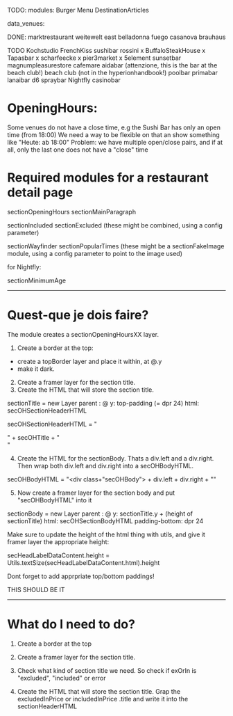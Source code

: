 TODO:
modules:
  Burger Menu
  DestinationArticles




data_venues:

DONE:
marktrestaurant
weitewelt
east
belladonna
fuego
casanova
brauhaus

TODO
Kochstudio
FrenchKiss
sushibar
rossini x
BuffaloSteakHouse  x
Tapasbar  x
scharfeecke x
pier3market x
5element
sunsetbar
magnumpleasurestore
cafemare
aidabar (attenzione, this is the bar at the beach club!)
beach club (not in the hyperionhandbook!)
poolbar
primabar
lanaibar
d6
spraybar
Nightfly
casinobar



# OpeningHours:

Some venues do not have a close time, e.g the Sushi Bar has only an open time (from 18:00)
We need a way to be flexible on that an show something like "Heute:   ab 18:00"
Problem: we have multiple open/close pairs, and if at all, only the last one does not have a "close" time



# Required modules for a restaurant detail page

sectionOpeningHours
sectionMainParagraph

sectionIncluded
sectionExcluded
(these might be combined, using a config parameter)

sectionWayfinder
sectionPopularTimes
(these might be a sectionFakeImage module, using a config parameter to point to the image used)

for Nightfly:

sectionMinimumAge

----------------------------------


# Quest-que je dois faire?

The module creates a sectionOpeningHoursXX layer.

1. Create a border at the top:

- create a topBorder layer and place it within, at @.y
- make it dark.

2. Create a framer layer for the section title.
3. Create the HTML that will store the section title.

sectionTitle = new Layer
  parent : @
  y: top-padding (= dpr 24)
  html: secOHSectionHeaderHTML

secOHSectionHeaderHTML = "<div>" + secOHTitle + "</div>"

4. Create the HTML for the sectionBody. Thats a div.left and a div.right.
  Then wrap both div.left and div.right into a secOHBodyHTML.

secOHBodyHTML = "<div class+"secOHBody"> + div.left + div.right + "</div>"

5. Now create a framer layer for the section body and put "secOHBodyHTML" into it

sectionBody = new Layer
  parent : @
  y: sectionTitle.y + (height of sectionTitle)
  html: secOHSectionBodyHTML
  padding-bottom: dpr 24

Make sure to update the height of the html thing with utils, and
give it framer layer the appropriate height:

  secHeadLabelDataContent.height = Utils.textSize(secHeadLabelDataContent.html).height

Dont forget to add apprpriate top/bottom paddings!

 THIS SHOULD BE IT


----------

# What do I need to do?


1. Create a border at the top

2. Create a framer layer for the section title.

3. Check what kind of section title we need.
So check if exOrIn is "excluded", "included" or error

4. Create the HTML that will store the section title.
Grap the excludedInPrice or includedInPrice .title and write it into the sectionHeaderHTML
